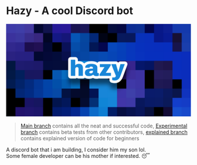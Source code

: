 # Hazy - A cool Discord bot
![Banner image](/images/hazy.png)
> [Main branch](#) contains all the neat and successful code, [Experimental branch](#) contains beta tests from other contributors, [explained branch](#) contains explained version of code for beginners

A discord bot that i am building, I consider him my son lol.<br>
Some female developer can be his mother if interested. 😴
